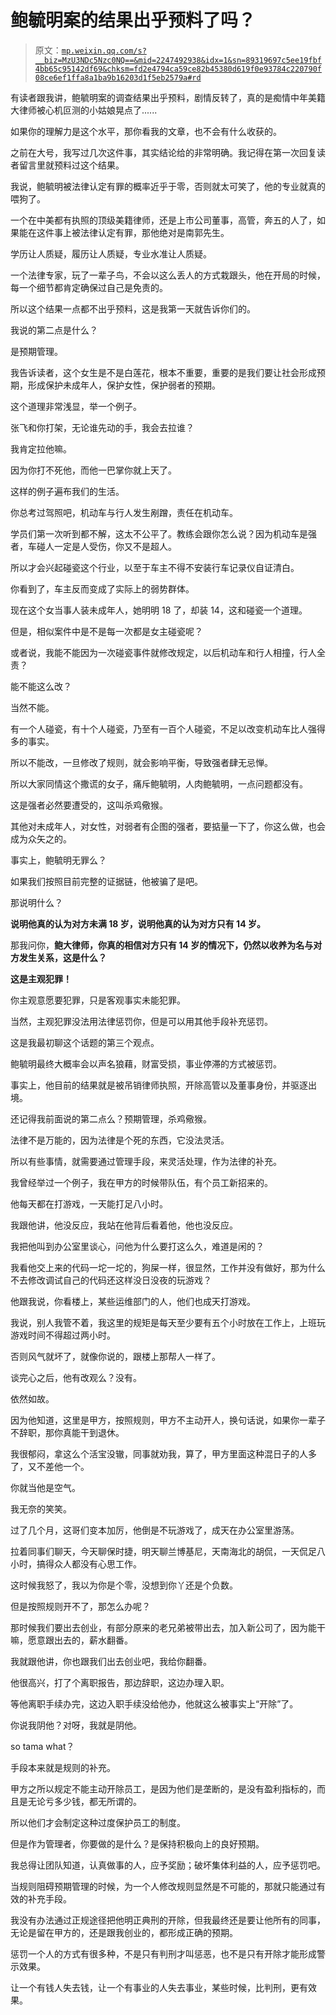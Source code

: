 # 鲍毓明案的结果出乎预料了吗？

> 原文：[`mp.weixin.qq.com/s?__biz=MzU3NDc5Nzc0NQ==&mid=2247492938&idx=1&sn=89319697c5ee19fbf4bb65c95142df69&chksm=fd2e4794ca59ce82b45380d619f0e93784c220790f08ce6ef1ffa8a1ba9b16203d1f5eb2579a#rd`](http://mp.weixin.qq.com/s?__biz=MzU3NDc5Nzc0NQ==&mid=2247492938&idx=1&sn=89319697c5ee19fbf4bb65c95142df69&chksm=fd2e4794ca59ce82b45380d619f0e93784c220790f08ce6ef1ffa8a1ba9b16203d1f5eb2579a#rd)

有读者跟我讲，鲍毓明案的调查结果出乎预料，剧情反转了，真的是痴情中年美籍大律师被心机叵测的小姑娘晃点了......

如果你的理解力是这个水平，那你看我的文章，也不会有什么收获的。 

之前在大号，我写过几次这件事，其实结论给的非常明确。我记得在第一次回复读者留言里就预料过这个结果。 

我说，鲍毓明被法律认定有罪的概率近乎于零，否则就太可笑了，他的专业就真的喂狗了。

一个在中美都有执照的顶级美籍律师，还是上市公司董事，高管，奔五的人了，如果能在这件事上被法律认定有罪，那他绝对是南郭先生。 

学历让人质疑，履历让人质疑，专业水准让人质疑。

一个法律专家，玩了一辈子鸟，不会以这么丢人的方式栽跟头，他在开局的时候，每一个细节都肯定确保过自己是免责的。 

所以这个结果一点都不出乎预料，这是我第一天就告诉你们的。 

我说的第二点是什么？ 

是预期管理。

我告诉读者，这个女生是不是白莲花，根本不重要，重要的是我们要让社会形成预期，形成保护未成年人，保护女性，保护弱者的预期。 

这个道理非常浅显，举一个例子。 

张飞和你打架，无论谁先动的手，我会去拉谁？

我肯定拉他嘛。

因为你打不死他，而他一巴掌你就上天了。 

这样的例子遍布我们的生活。

你总考过驾照吧，机动车与行人发生剐蹭，责任在机动车。

学员们第一次听到都不解，这太不公平了。教练会跟你怎么说？因为机动车是强者，车碰人一定是人受伤，你又不是超人。

所以才会兴起碰瓷这个行业，以至于车主不得不安装行车记录仪自证清白。 

你看到了，车主反而变成了实际上的弱势群体。

现在这个女当事人装未成年人，她明明 18 了，却装 14，这和碰瓷一个道理。 

但是，相似案件中是不是每一次都是女主碰瓷呢？

或者说，我能不能因为一次碰瓷事件就修改规定，以后机动车和行人相撞，行人全责？ 

能不能这么改？

当然不能。

有一个人碰瓷，有十个人碰瓷，乃至有一百个人碰瓷，不足以改变机动车比人强得多的事实。 

所以不能改，一旦修改了规则，就会影响平衡，导致强者肆无忌惮。 

所以大家同情这个撒谎的女子，痛斥鲍毓明，人肉鲍毓明，一点问题都没有。

这是强者必然要遭受的，这叫杀鸡儆猴。

其他对未成年人，对女性，对弱者有企图的强者，要掂量一下了，你这么做，也会成为众矢之的。

事实上，鲍毓明无罪么？

如果我们按照目前完整的证据链，他被骗了是吧。

那说明什么？

**说明他真的认为对方未满 18 岁，说明他真的认为对方只有 14 岁。**

那我问你，**鲍大律师，你真的相信对方只有 14 岁的情况下，仍然以收养为名与对方发生关系，这是什么？**

**这是主观犯罪！**

你主观意愿要犯罪，只是客观事实未能犯罪。

当然，主观犯罪没法用法律惩罚你，但是可以用其他手段补充惩罚。 

这是我最初聊这个话题的第三个观点。

鲍毓明最终大概率会以声名狼藉，财富受损，事业停滞的方式被惩罚。

事实上，他目前的结果就是被吊销律师执照，开除高管以及董事身份，并驱逐出境。 

还记得我前面说的第二点么？预期管理，杀鸡儆猴。

法律不是万能的，因为法律是个死的东西，它没法灵活。

所以有些事情，就需要通过管理手段，来灵活处理，作为法律的补充。 

我曾经举过一个例子，我在甲方的时候带队伍，有个员工新招来的。 

他每天都在打游戏，一天能打足八小时。 

我跟他讲，他没反应，我站在他背后看着他，他也没反应。 

我把他叫到办公室里谈心，问他为什么要打这么久，难道是闲的？ 

我看他交上来的代码一坨一坨的，狗屎一样，很显然，工作并没有做好，那为什么不去修改调试自己的代码还这样没日没夜的玩游戏？

他跟我说，你看楼上，某些运维部门的人，他们也成天打游戏。

我说，别人我管不着，我这里的规矩是每天至少要有五个小时放在工作上，上班玩游戏时间不得超过两小时。

否则风气就坏了，就像你说的，跟楼上那帮人一样了。 

谈完心之后，他有改观么？没有。 

依然如故。

因为他知道，这里是甲方，按照规则，甲方不主动开人，换句话说，如果你一辈子不辞职，那你真能干到退休。

我很郁闷，拿这么个活宝没辙，同事就劝我，算了，甲方里面这种混日子的人多了，又不差他一个。 

你就当他是空气。

我无奈的笑笑。

过了几个月，这哥们变本加厉，他倒是不玩游戏了，成天在办公室里游荡。

拉着同事们聊天，今天聊保时捷，明天聊兰博基尼，天南海北的胡侃，一天侃足八小时，搞得众人都没有心思工作。

这时候我怒了，我以为你是个零，没想到你丫还是个负数。

但是按照规则开不了，那怎么办呢？ 

那时候我们要出去创业，有部分原来的老兄弟被带出去，加入新公司了，因为能干嘛，愿意跟出去的，薪水翻番。

我就跟他讲，你也跟我们出去创业吧，我给你翻番。 

他很高兴，打了个离职报告，那边辞职，这边办理入职。

等他离职手续办完，这边入职手续没给他办，他就这么被事实上“开除”了。 

你说我阴他？对呀，我就是阴他。 

so tama what？ 

手段本来就是规则的补充。 

甲方之所以规定不能主动开除员工，是因为他们是垄断的，是没有盈利指标的，而且是无论亏多少钱，都无所谓的。 

所以他们才会制定这种过度保护员工的制度。 

但是作为管理者，你要做的是什么？是保持积极向上的良好预期。 

我总得让团队知道，认真做事的人，应予奖励；破坏集体利益的人，应予惩罚吧。

当规则阻碍预期管理的时候，为一个人修改规则显然是不可能的，那就只能通过有效的补充手段。

我没有办法通过正规途径把他明正典刑的开除，但我最终还是要让他所有的同事，无论是留在甲方的，还是跟我创业的，都形成正确的预期。

惩罚一个人的方式有很多种，不是只有判刑才叫惩恶，也不是只有开除才能形成警示效果。 

让一个有钱人失去钱，让一个有事业的人失去事业，某些时候，比判刑，更有效果。

<mp-qa class="js_uneditable custom_select_card qa_iframe" data-pluginname="insertquestion" data-id="1523405532542386178" data-bizuin="MzU3NDc5Nzc0NQ==" data-title="留言区"></mp-qa>
